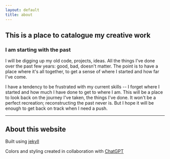 ```yaml
---
layout: default
title: about
---
```

## This is a place to catalogue my creative work

### I am starting with the past

I will be digging up my old code, projects, ideas. All the things I've done over the past few years: good, bad, doesn't matter. The point is to have a place where it's all together, to get a sense of where I started and how far I've come.

I have a tendency to be frustrated with my current skills -- I forget where I started and how much I have done to get to where I am. This will be a place to look back on the journey I've taken, the things I've done. It won't be a perfect recreation; reconstructing the past never is. But I hope it will be enough to get back on track when I need a push.

___

## About this website

Built using [jekyll](https://jekyllrb.com/)

Colors and styling created in collaboration with [ChatGPT](https://chat.openai.com/)

